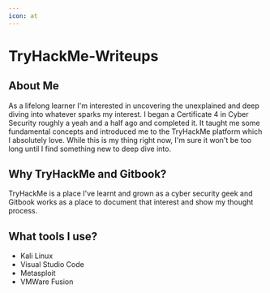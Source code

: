 ```yaml
---
icon: at
---
```


# TryHackMe-Writeups

## About Me

As a lifelong learner I'm interested in uncovering the unexplained and deep diving into whatever sparks my interest. I began a Certificate 4 in Cyber Security roughly a yeah and a half ago and completed it. It taught me some fundamental concepts and introduced me to the TryHackMe platform which I absolutely love. While this is my thing right now, I'm sure it won't be too long until I find something new to deep dive into.&#x20;



## Why TryHackMe and Gitbook?

TryHackMe is a place I've learnt and grown as a cyber security geek and Gitbook works as a place to document that interest and show my thought process.&#x20;



## What tools I use?

* Kali Linux
* Visual Studio Code
* Metasploit
* VMWare Fusion
